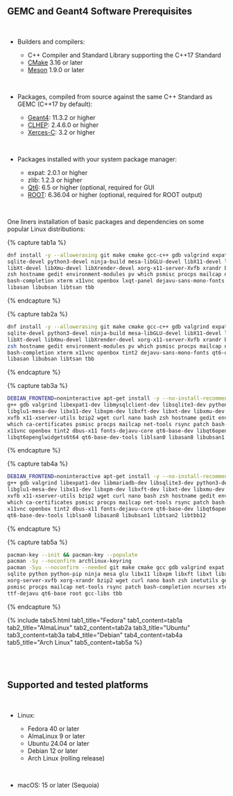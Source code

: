 ## GEMC and Geant4 Software Prerequisites

<br/>

- Builders and compilers:

  - C++ Compiler and Standard Library supporting the C++17 Standard
  - [CMake](https://cmake.org) 3.16 or later
  - [Meson](https://mesonbuild.com) 1.9.0 or later

<br/>

- Packages, compiled from source against the same C++ Standard as GEMC (C++17 by default):

  - [Geant4](https://geant4.web.cern.ch): 11.3.2 or higher
  - [CLHEP](https://proj-clhep.web.cern.ch/proj-clhep/): 2.4.6.0 or higher 
  - [Xerces-C](https://xerces.apache.org/xerces-c/): 3.2  or higher
  
<br/>

- Packages installed with your system package manager:

  - expat: 2.0.1 or higher
  - zlib: 1.2.3 or higher
  - [Qt6](https://www.qt.io): 6.5 or higher (optional, required for GUI
  - [ROOT](https://root.cern): 6.36.04 or higher (optional, required for ROOT output)

<br/>

One liners installation of basic packages and dependencies on some popular Linux distributions:

{% capture tab1a %}
```bash
dnf install -y --allowerasing git make cmake gcc-c++ gdb valgrind expat-devel mariadb-devel \
sqlite-devel python3-devel ninja-build mesa-libGLU-devel libX11-devel libXpm-devel libXft-devel \
libXt-devel libXmu-devel libXrender-devel xorg-x11-server-Xvfb xrandr bzip2 wget curl nano bash \
zsh hostname gedit environment-modules pv which psmisc procps mailcap net-tools rsync patch \
bash-completion xterm x11vnc openbox lxqt-panel dejavu-sans-mono-fonts qt6-qtbase-devel root liblsan \
libasan libubsan libtsan tbb 
```
{% endcapture %}

{% capture tab2a %}
```bash
dnf install -y --allowerasing git make cmake gcc-c++ gdb valgrind expat-devel mariadb-devel \
sqlite-devel python3-devel ninja-build mesa-libGLU-devel libX11-devel libXpm-devel libXft-devel \
libXt-devel libXmu-devel libXrender-devel xorg-x11-server-Xvfb xrandr bzip2 wget curl nano bash 
zsh hostname gedit environment-modules pv which psmisc procps mailcap net-tools rsync patch \
bash-completion xterm x11vnc openbox tint2 dejavu-sans-mono-fonts qt6-qtbase-devel root liblsan \
libasan libubsan libtsan tbb
```
{% endcapture %}

{% capture tab3a %}
```bash
DEBIAN_FRONTEND=noninteractive apt-get install -y --no-install-recommends tzdata git make cmake \
g++ gdb valgrind libexpat1-dev libmysqlclient-dev libsqlite3-dev python3-dev ninja-build \
libglu1-mesa-dev libx11-dev libxpm-dev libxft-dev libxt-dev libxmu-dev libxrender-dev \
xvfb x11-xserver-utils bzip2 wget curl nano bash zsh hostname gedit environment-modules pv \
which ca-certificates psmisc procps mailcap net-tools rsync patch bash-completion xterm \
x11vnc openbox tint2 dbus-x11 fonts-dejavu-core qt6-base-dev libqt6opengl6t64 \
libqt6openglwidgets6t64 qt6-base-dev-tools liblsan0 libasan8 libubsan1 libtsan2 libtbb12
```
{% endcapture %}

{% capture tab4a %}
```bash
DEBIAN_FRONTEND=noninteractive apt-get install -y --no-install-recommends tzdata git make cmake \
g++ gdb valgrind libexpat1-dev libmariadb-dev libsqlite3-dev python3-dev ninja-build \
libglu1-mesa-dev libx11-dev libxpm-dev libxft-dev libxt-dev libxmu-dev libxrender-dev \
xvfb x11-xserver-utils bzip2 wget curl nano bash zsh hostname gedit environment-modules pv \
which ca-certificates psmisc procps mailcap net-tools rsync patch bash-completion xterm \
x11vnc openbox tint2 dbus-x11 fonts-dejavu-core qt6-base-dev libqt6opengl6 libqt6openglwidgets6 \
qt6-base-dev-tools liblsan0 libasan8 libubsan1 libtsan2 libtbb12 
```
{% endcapture %}

{% capture tab5a %}
```bash
pacman-key --init && pacman-key --populate
pacman -Sy --noconfirm archlinux-keyring
pacman -Syu --noconfirm --needed git make cmake gcc gdb valgrind expat mariadb mariadb-libs \
sqlite python python-pip ninja mesa glu libx11 libxpm libxft libxt libxmu libxrender \
xorg-server-xvfb xorg-xrandr bzip2 wget curl nano bash zsh inetutils gedit pv which fakeroot \
psmisc procps mailcap net-tools rsync patch bash-completion ncurses xterm tigervnc openbox \
ttf-dejavu qt6-base root gcc-libs tbb 
```
{% endcapture %}

{% include tabs5.html 
   tab1_title="Fedora"     tab1_content=tab1a
   tab2_title="AlmaLinux"  tab2_content=tab2a
   tab3_title="Ubuntu"     tab3_content=tab3a
   tab4_title="Debian"     tab4_content=tab4a
   tab5_title="Arch Linux" tab5_content=tab5a
%}




<br/>
<br/>

## Supported and tested platforms
<br/>

- Linux:

  - Fedora 40 or later
  - AlmaLinux 9 or later
  - Ubuntu 24.04 or later
  - Debian 12 or later
  - Arch Linux (rolling release)

<br/>

- macOS: 15 or later (Sequoia)


